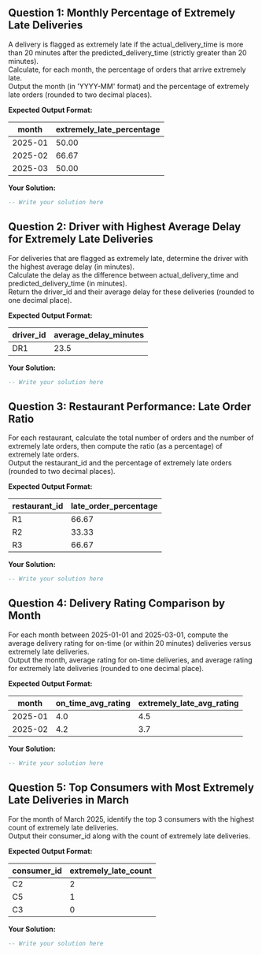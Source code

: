 ## Question 1: Monthly Percentage of Extremely Late Deliveries
A delivery is flagged as extremely late if the actual_delivery_time is more than 20 minutes after the predicted_delivery_time (strictly greater than 20 minutes).  
Calculate, for each month, the percentage of orders that arrive extremely late.  
Output the month (in 'YYYY-MM' format) and the percentage of extremely late orders (rounded to two decimal places).

**Expected Output Format:**

| month   | extremely_late_percentage |
| ------- | ------------------------- |
| 2025-01 | 50.00                     |
| 2025-02 | 66.67                     |
| 2025-03 | 50.00                     |

**Your Solution:**
```sql
-- Write your solution here
```


## Question 2: Driver with Highest Average Delay for Extremely Late Deliveries
For deliveries that are flagged as extremely late, determine the driver with the highest average delay (in minutes).  
Calculate the delay as the difference between actual_delivery_time and predicted_delivery_time (in minutes).  
Return the driver_id and their average delay for these deliveries (rounded to one decimal place).

**Expected Output Format:**

| driver_id | average_delay_minutes |
| --------- | --------------------- |
| DR1      | 23.5                  |

**Your Solution:**
```sql
-- Write your solution here
```


## Question 3: Restaurant Performance: Late Order Ratio
For each restaurant, calculate the total number of orders and the number of extremely late orders, then compute the ratio (as a percentage) of extremely late orders.  
Output the restaurant_id and the percentage of extremely late orders (rounded to two decimal places).

**Expected Output Format:**

| restaurant_id | late_order_percentage |
| ------------- | --------------------- |
| R1            | 66.67                 |
| R2            | 33.33                 |
| R3            | 66.67                 |

**Your Solution:**
```sql
-- Write your solution here
```


## Question 4: Delivery Rating Comparison by Month
For each month between 2025-01-01 and 2025-03-01, compute the average delivery rating for on-time (or within 20 minutes) deliveries versus extremely late deliveries.  
Output the month, average rating for on-time deliveries, and average rating for extremely late deliveries (rounded to one decimal place).

**Expected Output Format:**

| month   | on_time_avg_rating | extremely_late_avg_rating |
| ------- | ------------------ | ------------------------- |
| 2025-01 | 4.0                | 4.5                      |
| 2025-02 | 4.2                | 3.7                      |

**Your Solution:**
```sql
-- Write your solution here
```


## Question 5: Top Consumers with Most Extremely Late Deliveries in March
For the month of March 2025, identify the top 3 consumers with the highest count of extremely late deliveries.  
Output their consumer_id along with the count of extremely late deliveries.

**Expected Output Format:**

| consumer_id | extremely_late_count |
| ----------- | -------------------- |
| C2          | 2                    |
| C5          | 1                    |
| C3          | 0                    |

**Your Solution:**
```sql
-- Write your solution here
```